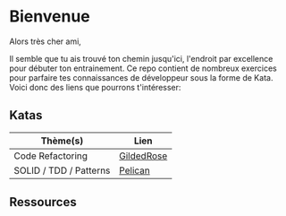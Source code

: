 # Bienvenue
Alors très cher ami,

Il semble que tu ais trouvé ton chemin jusqu'ici, l'endroit par excellence pour débuter ton entrainement. Ce repo contient de nombreux exercices pour parfaire tes connaissances de développeur sous la forme de Kata. Voici donc des liens que pourrons t'intéresser:

## Katas
| Thème(s) | Lien |
| ----------- | ----------- |
| Code Refactoring | [GildedRose](GildedRose/README.md) |
| SOLID / TDD / Patterns | [Pelican](Pelican/README.md) |


## Ressources
